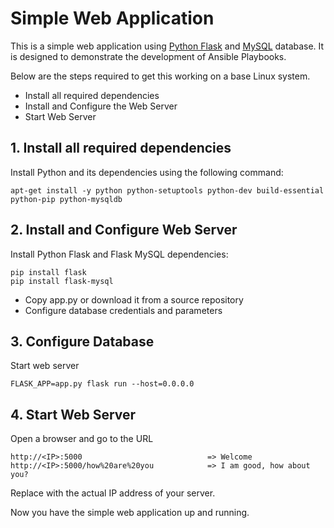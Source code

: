 # Simple Web Application

This is a simple web application using [Python Flask](https://flask.palletsprojects.com/en/3.0.x/) and [MySQL](https://www.mysql.com/) database. It is designed to demonstrate the development of Ansible Playbooks.

Below are the steps required to get this working on a base Linux system.

  * Install all required dependencies
  * Install and Configure the Web Server
  * Start Web Server

## 1. Install all required dependencies
Install Python and its dependencies using the following command:
```
apt-get install -y python python-setuptools python-dev build-essential python-pip python-mysqldb
```

## 2. Install and Configure Web Server
Install Python Flask and Flask MySQL dependencies:
```
pip install flask
pip install flask-mysql
```
  * Copy app.py or download it from a source repository
  * Configure database credentials and parameters

## 3. Configure Database
Start web server
```
FLASK_APP=app.py flask run --host=0.0.0.0
```

## 4. Start Web Server
Open a browser and go to the URL
```
http://<IP>:5000                            => Welcome
http://<IP>:5000/how%20are%20you            => I am good, how about you?
```
Replace <IP> with the actual IP address of your server.

Now you have the simple web application up and running. 
